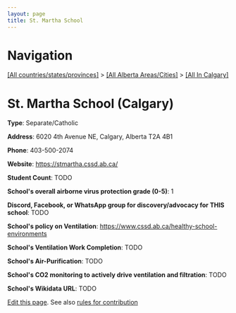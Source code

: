 ```yaml
---
layout: page
title: St. Martha School
---
```

# Navigation

[[All countries/states/provinces]](../../..) > [[All Alberta Areas/Cities]](../..) > [[All In Calgary]](..)

# St. Martha School (Calgary)

**Type**: Separate/Catholic

**Address**: 6020 4th Avenue NE, Calgary, Alberta T2A 4B1

**Phone**: 403-500-2074

**Website**: <https://stmartha.cssd.ab.ca/>

**Student Count**: TODO

**School's overall airborne virus protection grade (0-5)**: 1

**Discord, Facebook, or WhatsApp group for discovery/advocacy for THIS school**: TODO

**School's policy on Ventilation**: <https://www.cssd.ab.ca/healthy-school-environments>

**School's Ventilation Work Completion**: TODO

**School's Air-Purification**: TODO

**School's CO2 monitoring to actively drive ventilation and filtration**: TODO

**School's Wikidata URL**: TODO


[Edit this page](https://github.com/ventilate-schools/AB/edit/main/./Calgary/St._Martha_School.md). See also [rules for contribution](../../../contribution-rules/)